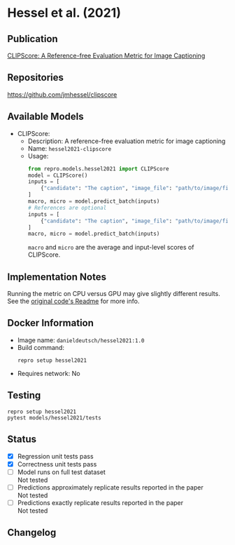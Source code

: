 # Hessel et al. (2021)

## Publication
[CLIPScore: A Reference-free Evaluation Metric for Image Captioning](https://arxiv.org/abs/2104.08718)

## Repositories
https://github.com/jmhessel/clipscore

## Available Models
- CLIPScore:
  - Description: A reference-free evaluation metric for image captioning
  - Name: `hessel2021-clipscore`
  - Usage:
    ```python
    from repro.models.hessel2021 import CLIPScore
    model = CLIPScore()
    inputs = [
        {"candidate": "The caption", "image_file": "path/to/image/file.jpeg"}
    ]
    macro, micro = model.predict_batch(inputs)
    # References are optional
    inputs = [
        {"candidate": "The caption", "image_file": "path/to/image/file.jpeg", "references": ["The first", "The second"]}
    ]
    macro, micro = model.predict_batch(inputs)
    ```
    `macro` and `micro` are the average and input-level scores of CLIPScore.
    
## Implementation Notes
Running the metric on CPU versus GPU may give slightly different results.
See the [original code's Readme](https://github.com/jmhessel/clipscore/blob/main/README.md#reproducibility-notes) for more info.
    
## Docker Information
- Image name: `danieldeutsch/hessel2021:1.0`
- Build command:
  ```shell script
  repro setup hessel2021
  ```
- Requires network: No
  
## Testing
```shell script
repro setup hessel2021
pytest models/hessel2021/tests
```

## Status
- [x] Regression unit tests pass  
- [x] Correctness unit tests pass  
- [ ] Model runs on full test dataset  
Not tested
- [ ] Predictions approximately replicate results reported in the paper  
Not tested
- [ ] Predictions exactly replicate results reported in the paper  
Not tested

## Changelog
